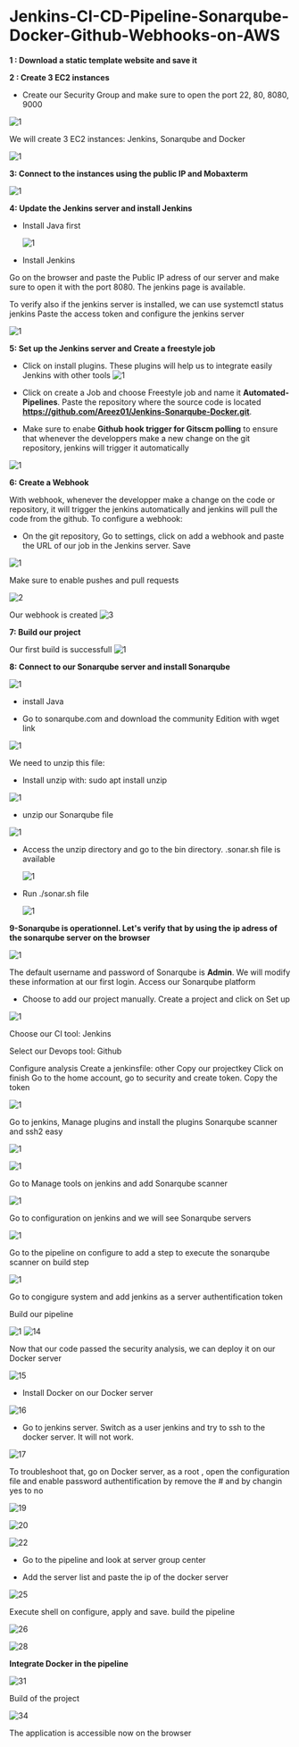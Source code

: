 # Jenkins-CI-CD-Pipeline-Sonarqube-Docker-Github-Webhooks-on-AWS




**1 : Download a static template website and save it**

**2 : Create 3 EC2 instances**

- Create our Security Group and make sure to open the port 22, 80, 8080, 9000

![1](https://github.com/adrydry/Jenkins-CI-CD-Pipeline---Sonarqube-Docker-Github-Webhooks-on-AWS/assets/102819001/4ceee428-8d7a-4d1c-9571-032197fd4294)

We will create 3 EC2 instances: Jenkins, Sonarqube and Docker

![1](https://github.com/adrydry/Jenkins-CI-CD-Pipeline---Sonarqube-Docker-Github-Webhooks-on-AWS/assets/102819001/a22effac-0f84-4aa5-a518-8c2c6ba83463)

**3: Connect to the instances using the public IP and Mobaxterm**

 ![1](https://github.com/adrydry/Jenkins-CI-CD-Pipeline---Sonarqube-Docker-Github-Webhooks-on-AWS/assets/102819001/bdeced0b-c6e4-48f4-8d39-26f7b415a1b7)

**4: Update the Jenkins server and install Jenkins**

- Install Java first
  
  ![1](https://github.com/adrydry/Jenkins-CI-CD-Pipeline---Sonarqube-Docker-Github-Webhooks-on-AWS/assets/102819001/ef8cedc6-a07f-4887-9a31-5dea46d315fe)

- Install Jenkins
  
Go on the browser and paste the Public IP adress of our server and make sure to open it with the port 8080. The jenkins page is available.

To verify also if the jenkins server is installed, we can use systemctl status jenkins
Paste the access token and configure the jenkins server

![1](https://github.com/adrydry/Jenkins-CI-CD-Pipeline---Sonarqube-Docker-Github-Webhooks-on-AWS/assets/102819001/f1bd5025-6e5a-43e9-8419-297afb8dba5a)

**5: Set up the Jenkins server and Create a freestyle job**

- Click on install plugins. These plugins will help us to integrate easily Jenkins with other tools 
![1](https://github.com/adrydry/Jenkins-CI-CD-Pipeline---Sonarqube-Docker-Github-Webhooks-on-AWS/assets/102819001/b06d14be-354d-4e5a-a459-a56f9a744153)

- Click on create a Job and choose Freestyle job and name it **Automated-Pipelines**. Paste the repository where the source code is located **https://github.com/Areez01/Jenkins-Sonarqube-Docker.git**.

- Make sure to enabe **Github hook trigger for Gitscm polling** to ensure that whenever the developpers make a new change on the git repository, jenkins will trigger it automatically

![1](https://github.com/adrydry/Jenkins-CI-CD-Pipeline---Sonarqube-Docker-Github-Webhooks-on-AWS/assets/102819001/1e0a1a40-ce79-4b71-a02e-7862f0748001)

**6: Create a Webhook**

With webhook, whenever the developper make a change on the code or repository, it will trigger the jenkins automatically and jenkins will pull the code from the github. To configure a webhook:

- On the git repository, Go to settings, click on add a webhook and paste the URL of our job in the Jenkins server. Save

![1](https://github.com/adrydry/Jenkins-CI-CD-Pipeline---Sonarqube-Docker-Github-Webhooks-on-AWS/assets/102819001/b8ff49db-7a83-4b93-9782-698d51fa7db5)

Make sure to enable pushes and pull requests

![2](https://github.com/adrydry/Jenkins-CI-CD-Pipeline---Sonarqube-Docker-Github-Webhooks-on-AWS/assets/102819001/524f89e3-c513-4183-bac7-1601b1241b0d)

Our webhook is created
![3](https://github.com/adrydry/Jenkins-CI-CD-Pipeline---Sonarqube-Docker-Github-Webhooks-on-AWS/assets/102819001/958185d5-2de0-4b73-a36b-84a6f31cf6e9)

**7: Build our project**

Our first build is successfull
![1](https://github.com/adrydry/Jenkins-CI-CD-Pipeline---Sonarqube-Docker-Github-Webhooks-on-AWS/assets/102819001/1de3fc80-5fd1-4c61-9c9b-b7963dcb60a8)

**8: Connect to our Sonarqube server and install Sonarqube**

![1](https://github.com/adrydry/Jenkins-CI-CD-Pipeline---Sonarqube-Docker-Github-Webhooks-on-AWS/assets/102819001/478a5163-1816-440e-91fd-ae39b357804d)

- install Java

- Go to sonarqube.com and download the community Edition with wget link

![1](https://github.com/adrydry/Jenkins-CI-CD-Pipeline---Sonarqube-Docker-Github-Webhooks-on-AWS/assets/102819001/6208f809-2826-4fdc-8fa7-f47a14a7856d)

We need to unzip this file:

- Install unzip with: sudo apt install unzip 

![1](https://github.com/adrydry/Jenkins-CI-CD-Pipeline---Sonarqube-Docker-Github-Webhooks-on-AWS/assets/102819001/b6250b88-79ca-46cb-b376-121963358253)

- unzip our Sonarqube file

![1](https://github.com/adrydry/Jenkins-CI-CD-Pipeline---Sonarqube-Docker-Github-Webhooks-on-AWS/assets/102819001/1442391b-a9c7-47bc-bef4-9c560d732abd)

- Access the unzip directory and go to the bin directory. .sonar.sh file is available

   ![1](https://github.com/adrydry/Jenkins-CI-CD-Pipeline---Sonarqube-Docker-Github-Webhooks-on-AWS/assets/102819001/d7557e4c-3216-47ef-a3ba-4320eec5e277)

- Run ./sonar.sh file

  ![1](https://github.com/adrydry/Jenkins-CI-CD-Pipeline---Sonarqube-Docker-Github-Webhooks-on-AWS/assets/102819001/dfba5fbe-1cbc-4163-ad1a-3f50e72fd4ba)

 **9-Sonarqube is operationnel. Let's verify that by using the ip adress of the sonarqube server on the browser**

![1](https://github.com/adrydry/Jenkins-CI-CD-Pipeline---Sonarqube-Docker-Github-Webhooks-on-AWS/assets/102819001/68726f17-f586-4728-b512-22ee5d8a1d1c)

The default username and password of Sonarqube is **Admin**. We will modify these information at our first login. Access our Sonarqube platform

- Choose to add our project manually. Create a project and click on Set up

![1](https://github.com/adrydry/Jenkins-CI-CD-Pipeline---Sonarqube-Docker-Github-Webhooks-on-AWS/assets/102819001/3c845a10-bd80-4fac-87bb-ef5e405594f2)

Choose our CI tool: Jenkins

Select our Devops tool: Github

Configure analysis
Create a jenkinsfile: other
Copy our projectkey
Click on finish 
Go to the home account, go to security and create token. Copy the token

![1](https://github.com/adrydry/Jenkins-CI-CD-Pipeline---Sonarqube-Docker-Github-Webhooks-on-AWS/assets/102819001/a2c39219-b73e-413d-9e40-bb8c269d9696)

Go to jenkins, Manage plugins and install the plugins Sonarqube scanner and ssh2 easy

![1](https://github.com/adrydry/Jenkins-CI-CD-Pipeline---Sonarqube-Docker-Github-Webhooks-on-AWS/assets/102819001/dba506b4-e85c-49dc-8091-670869dd3042)


![1](https://github.com/adrydry/Jenkins-CI-CD-Pipeline---Sonarqube-Docker-Github-Webhooks-on-AWS/assets/102819001/584b10d0-5919-4729-8d41-0832636bc722)


Go to Manage tools on jenkins and add Sonarqube scanner

![1](https://github.com/adrydry/Jenkins-CI-CD-Pipeline---Sonarqube-Docker-Github-Webhooks-on-AWS/assets/102819001/d12c4784-bf3f-4dbe-83df-9f59878c398c)

Go to configuration on jenkins and we will see Sonarqube servers

![1](https://github.com/adrydry/Jenkins-CI-CD-Pipeline---Sonarqube-Docker-Github-Webhooks-on-AWS/assets/102819001/13463e8d-1ef8-4950-a615-439b9c76cfcc)

Go to the pipeline on configure to add a step to execute the sonarqube scanner on build step

![1](https://github.com/adrydry/Jenkins-CI-CD-Pipeline---Sonarqube-Docker-Github-Webhooks-on-AWS/assets/102819001/609ff391-6905-4080-ad36-5f82432d06f1)

Go to congigure system and add jenkins as a server authentification token

Build our pipeline

![1](https://github.com/adrydry/Jenkins-CI-CD-Pipeline---Sonarqube-Docker-Github-Webhooks-on-AWS/assets/102819001/c9ee7955-5498-4c2c-8895-004a51620cd9)
![14](https://github.com/adrydry/Jenkins-CI-CD-Pipeline---Sonarqube-Docker-Github-Webhooks-on-AWS/assets/102819001/44fb51e4-1dba-43db-9fc5-542d6610660b)


Now that our code passed the security analysis, we can deploy it on our Docker server

![15](https://github.com/adrydry/Jenkins-CI-CD-Pipeline---Sonarqube-Docker-Github-Webhooks-on-AWS/assets/102819001/ca2d2ceb-bc4e-4f2e-8620-44f4c674cba8)

- Install Docker on our Docker server
  
![16](https://github.com/adrydry/Jenkins-CI-CD-Pipeline---Sonarqube-Docker-Github-Webhooks-on-AWS/assets/102819001/24e015eb-e50c-469c-b8ce-e87e25b3d476)


- Go to jenkins server. Switch as a user jenkins and try to ssh to the docker server. It will not work.
  
![17](https://github.com/adrydry/Jenkins-CI-CD-Pipeline---Sonarqube-Docker-Github-Webhooks-on-AWS/assets/102819001/d0c4a628-18c4-44a0-942a-4f406dbbb25c)

To troubleshoot that, go on Docker server, as a root , open the configuration file and enable password authentification by remove the # and by changin yes to no

![19](https://github.com/adrydry/Jenkins-CI-CD-Pipeline---Sonarqube-Docker-Github-Webhooks-on-AWS/assets/102819001/75b1df30-65f8-4a21-a5a7-85d1afc832d6)


![20](https://github.com/adrydry/Jenkins-CI-CD-Pipeline---Sonarqube-Docker-Github-Webhooks-on-AWS/assets/102819001/5653e3e8-c5ba-4c10-b7e9-d0018c1a3e4c)

![22](https://github.com/adrydry/Jenkins-CI-CD-Pipeline---Sonarqube-Docker-Github-Webhooks-on-AWS/assets/102819001/91b9f013-ee23-4881-9401-935b57f602eb)

- Go to the pipeline and look at server group center

- Add the server list and paste the ip of the docker server

![25](https://github.com/adrydry/Jenkins-CI-CD-Pipeline---Sonarqube-Docker-Github-Webhooks-on-AWS/assets/102819001/863cf7d1-90eb-4ada-987c-eb909b84f037)

Execute shell on configure, apply and save. build the pipeline

![26](https://github.com/adrydry/Jenkins-CI-CD-Pipeline---Sonarqube-Docker-Github-Webhooks-on-AWS/assets/102819001/ad3d3be0-aeda-4b9f-95aa-abf241d518a3)

![28](https://github.com/adrydry/Jenkins-CI-CD-Pipeline---Sonarqube-Docker-Github-Webhooks-on-AWS/assets/102819001/96447619-f709-4462-a882-a391661289b9)


**Integrate Docker in the pipeline**

![31](https://github.com/adrydry/Jenkins-CI-CD-Pipeline---Sonarqube-Docker-Github-Webhooks-on-AWS/assets/102819001/c77de360-1e75-4519-8c4f-df57a4d9ccd6)


Build of the project

![34](https://github.com/adrydry/Jenkins-CI-CD-Pipeline---Sonarqube-Docker-Github-Webhooks-on-AWS/assets/102819001/033f2f9d-f6fc-4bcd-8d20-82729fe0df69)

The application is accessible now on the browser


